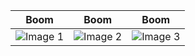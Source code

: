 | Boom | Boom | Boom |
|--------|---------|--------|
| ![Image 1](https://github.com/user-attachments/assets/b0ffa72b-4a08-4614-bbb5-9348c93837e5) | ![Image 2](https://github.com/user-attachments/assets/c356e095-0de0-4597-bbb5-38d78f4e9ee4) | ![Image 3](https://github.com/user-attachments/assets/643c24bd-6cf3-4acb-abc0-0c4a018ef9ec) |
